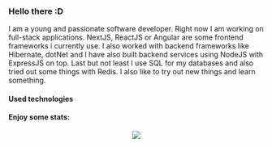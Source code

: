 ### Hello there :D

I am a young and passionate software developer. Right now I am working on full-stack applications. NextJS, ReactJS or Angular are some frontend frameworks i currently use. I also worked with backend frameworks like Hibernate, dotNet and I have also built backend services using NodeJS with ExpressJS on top. Last but not least I use SQL for my databases and also tried out some things with Redis. I also like to try out new things and learn something.

#### Used technologies

#### Enjoy some stats:
<div align="center">
  <img align="center" src="https://github-readme-stats.vercel.app/api/wakatime?username=yolofanhd&langs_count=8" />
</div>
